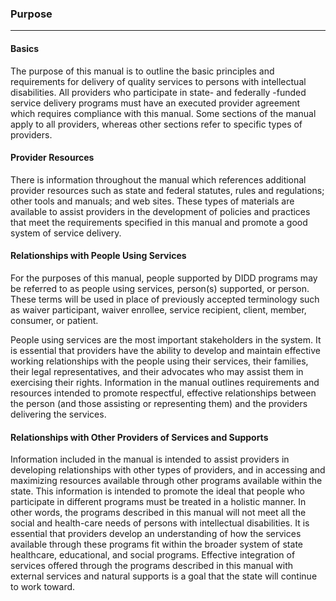 ### Purpose

---

#### Basics

The purpose of this manual is to outline the basic principles and requirements for delivery of quality services to persons with intellectual disabilities. All providers who participate in state- and federally -funded service delivery programs must have an executed provider agreement which requires compliance with this manual. Some sections of the manual apply to all providers, whereas other sections refer to specific types of providers.

#### Provider Resources

There is information throughout the manual which references additional provider resources such as state and federal statutes, rules and regulations; other tools and manuals; and web sites. These types of materials are available to assist providers in the development of policies and practices that meet the requirements specified in this manual and promote a good system of service delivery.

#### Relationships with People Using Services

For the purposes of this manual, people supported by DIDD programs may be referred to as people using services, person(s) supported, or person. These terms will be used in place of previously accepted terminology such as waiver participant, waiver enrollee, service recipient, client, member, consumer, or patient.

People using services are the most important stakeholders in the system. It is essential that providers have the ability to develop and maintain effective working relationships with the people using their services, their families, their legal representatives, and their advocates who may assist them in exercising their rights. Information in the manual outlines requirements and resources intended to promote respectful, effective relationships between the person (and those assisting or representing them) and the providers delivering the services.

#### Relationships with Other Providers of Services and Supports

Information included in the manual is intended to assist providers in developing relationships with other types of providers, and in accessing and maximizing resources available through other programs available within the state. This information is intended to promote the ideal that people who participate in different programs must be treated in a holistic manner. In other words, the programs described in this manual will not meet all the social and health-care needs of persons with intellectual disabilities. It is essential that providers develop an understanding of how the services available through these programs fit within the broader system of state healthcare, educational, and social programs. Effective integration of services offered through the programs described in this manual with external services and natural supports is a goal that the state will continue to work toward.